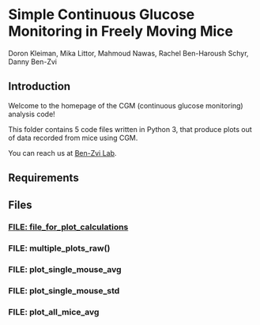 # Simple Continuous Glucose Monitoring in Freely Moving Mice 

Doron Kleiman, Mika Littor, Mahmoud Nawas, Rachel Ben-Haroush Schyr, Danny Ben-Zvi 

## Introduction
Welcome to the homepage of the CGM (continuous glucose monitoring) analysis code!

This folder contains 5 code files written in Python 3, 
that produce plots out of data recorded from mice using CGM.

You can reach us at [Ben-Zvi Lab](https://www.benzvilab.com/).

## Requirements 

## Files
### [FILE: file_for_plot_calculations](file_for_plot_calculations.py)
### FILE: multiple_plots_raw()
### FILE: plot_single_mouse_avg
### FILE: plot_single_mouse_std
### FILE: plot_all_mice_avg



